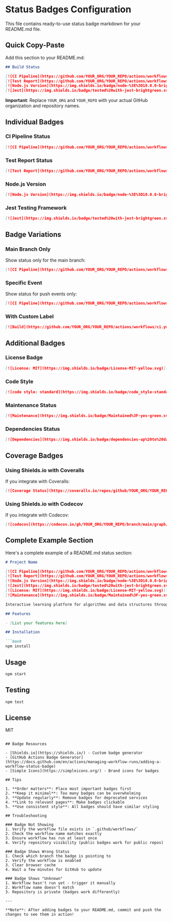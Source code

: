 # Status Badges Configuration

This file contains ready-to-use status badge markdown for your README.md file.

## Quick Copy-Paste

Add this section to your README.md:

```markdown
## Build Status

[![CI Pipeline](https://github.com/YOUR_ORG/YOUR_REPO/actions/workflows/ci.yml/badge.svg)](https://github.com/YOUR_ORG/YOUR_REPO/actions/workflows/ci.yml)
[![Test Report](https://github.com/YOUR_ORG/YOUR_REPO/actions/workflows/test-report.yml/badge.svg)](https://github.com/YOUR_ORG/YOUR_REPO/actions/workflows/test-report.yml)
[![Node.js Version](https://img.shields.io/badge/node-%3E%3D18.0.0-brightgreen.svg)](https://nodejs.org/)
[![Jest](https://img.shields.io/badge/tested%20with-jest-brightgreen.svg)](https://jestjs.io/)
```

**Important**: Replace `YOUR_ORG` and `YOUR_REPO` with your actual GitHub organization and repository names.

## Individual Badges

### CI Pipeline Status
```markdown
[![CI Pipeline](https://github.com/YOUR_ORG/YOUR_REPO/actions/workflows/ci.yml/badge.svg)](https://github.com/YOUR_ORG/YOUR_REPO/actions/workflows/ci.yml)
```

### Test Report Status
```markdown
[![Test Report](https://github.com/YOUR_ORG/YOUR_REPO/actions/workflows/test-report.yml/badge.svg)](https://github.com/YOUR_ORG/YOUR_REPO/actions/workflows/test-report.yml)
```

### Node.js Version
```markdown
[![Node.js Version](https://img.shields.io/badge/node-%3E%3D18.0.0-brightgreen.svg)](https://nodejs.org/)
```

### Jest Testing Framework
```markdown
[![Jest](https://img.shields.io/badge/tested%20with-jest-brightgreen.svg)](https://jestjs.io/)
```

## Badge Variations

### Main Branch Only
Show status only for the main branch:

```markdown
[![CI Pipeline](https://github.com/YOUR_ORG/YOUR_REPO/actions/workflows/ci.yml/badge.svg?branch=main)](https://github.com/YOUR_ORG/YOUR_REPO/actions/workflows/ci.yml)
```

### Specific Event
Show status for push events only:

```markdown
[![CI Pipeline](https://github.com/YOUR_ORG/YOUR_REPO/actions/workflows/ci.yml/badge.svg?event=push)](https://github.com/YOUR_ORG/YOUR_REPO/actions/workflows/ci.yml)
```

### With Custom Label
```markdown
[![Build](https://github.com/YOUR_ORG/YOUR_REPO/actions/workflows/ci.yml/badge.svg?branch=main&label=Build%20Status)](https://github.com/YOUR_ORG/YOUR_REPO/actions/workflows/ci.yml)
```

## Additional Badges

### License Badge
```markdown
[![License: MIT](https://img.shields.io/badge/License-MIT-yellow.svg)](https://opensource.org/licenses/MIT)
```

### Code Style
```markdown
[![code style: standard](https://img.shields.io/badge/code_style-standard-brightgreen.svg)](https://standardjs.com)
```

### Maintenance Status
```markdown
[![Maintenance](https://img.shields.io/badge/Maintained%3F-yes-green.svg)](https://github.com/YOUR_ORG/YOUR_REPO/graphs/commit-activity)
```

### Dependencies Status
```markdown
[![Dependencies](https://img.shields.io/badge/dependencies-up%20to%20date-brightgreen.svg)](https://github.com/YOUR_ORG/YOUR_REPO/network/dependencies)
```

## Coverage Badges

### Using Shields.io with Coveralls
If you integrate with Coveralls:

```markdown
[![Coverage Status](https://coveralls.io/repos/github/YOUR_ORG/YOUR_REPO/badge.svg?branch=main)](https://coveralls.io/github/YOUR_ORG/YOUR_REPO?branch=main)
```

### Using Shields.io with Codecov
If you integrate with Codecov:

```markdown
[![codecov](https://codecov.io/gh/YOUR_ORG/YOUR_REPO/branch/main/graph/badge.svg)](https://codecov.io/gh/YOUR_ORG/YOUR_REPO)
```

## Complete Example Section

Here's a complete example of a README.md status section:

```markdown
# Project Name

[![CI Pipeline](https://github.com/YOUR_ORG/YOUR_REPO/actions/workflows/ci.yml/badge.svg)](https://github.com/YOUR_ORG/YOUR_REPO/actions/workflows/ci.yml)
[![Test Report](https://github.com/YOUR_ORG/YOUR_REPO/actions/workflows/test-report.yml/badge.svg)](https://github.com/YOUR_ORG/YOUR_REPO/actions/workflows/test-report.yml)
[![Node.js Version](https://img.shields.io/badge/node-%3E%3D18.0.0-brightgreen.svg)](https://nodejs.org/)
[![Jest](https://img.shields.io/badge/tested%20with-jest-brightgreen.svg)](https://jestjs.io/)
[![License: MIT](https://img.shields.io/badge/License-MIT-yellow.svg)](https://opensource.org/licenses/MIT)
[![Maintenance](https://img.shields.io/badge/Maintained%3F-yes-green.svg)](https://github.com/YOUR_ORG/YOUR_REPO/graphs/commit-activity)

Interactive learning platform for algorithms and data structures through everyday contexts

## Features

- [List your features here]

## Installation

```bash
npm install
```

## Usage

```bash
npm start
```

## Testing

```bash
npm test
```

## License

MIT
```

## Badge Resources

- [Shields.io](https://shields.io/) - Custom badge generator
- [GitHub Actions Badge Generator](https://docs.github.com/en/actions/managing-workflow-runs/adding-a-workflow-status-badge)
- [Simple Icons](https://simpleicons.org/) - Brand icons for badges

## Tips

1. **Order matters**: Place most important badges first
2. **Keep it minimal**: Too many badges can be overwhelming
3. **Update regularly**: Remove badges for deprecated services
4. **Link to relevant pages**: Make badges clickable
5. **Use consistent style**: All badges should have similar styling

## Troubleshooting

### Badge Not Showing
1. Verify the workflow file exists in `.github/workflows/`
2. Check the workflow name matches exactly
3. Ensure workflow has run at least once
4. Verify repository visibility (public badges work for public repos)

### Badge Shows Wrong Status
1. Check which branch the badge is pointing to
2. Verify the workflow is enabled
3. Clear browser cache
4. Wait a few minutes for GitHub to update

### Badge Shows "Unknown"
1. Workflow hasn't run yet - trigger it manually
2. Workflow name doesn't match
3. Repository is private (badges work differently)

---

**Note**: After adding badges to your README.md, commit and push the changes to see them in action!
